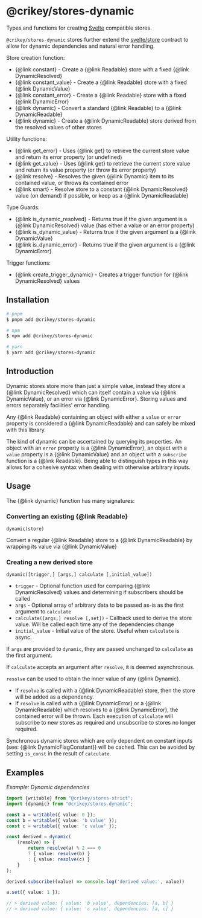 # @crikey/stores-dynamic

Types and functions for creating [Svelte](https://svelte.dev/) compatible stores.

`@crikey/stores-dynamic` stores further extend the [svelte/store](https://svelte.dev/docs#run-time-svelte-store)
contract to allow for dynamic dependencies and natural error handling.

Store creation function:
* {@link constant} - Create a {@link Readable} store with a fixed {@link DynamicResolved}
* {@link constant_value} - Create a {@link Readable} store with a fixed {@link DynamicValue}
* {@link constant_error} - Create a {@link Readable} store with a fixed {@link DynamicError}
* {@link dynamic} - Convert a standard {@link Readable} to a {@link DynamicReadable}
* {@link dynamic} - Create a {@link DynamicReadable} store derived from the resolved values of other stores

Utility functions:
* {@link get_error} - Uses {@link get} to retrieve the current store value and return its error property (or undefined)
* {@link get_value} - Uses {@link get} to retrieve the current store value and return its value property (or throw its error property)
* {@link resolve} - Resolves the given {@link Dynamic} item to its contained value, or throws its contained error
* {@link smart} - Resolve store to a constant {@link DynamicResolved} value (on demand) if possible, or keep as a {@link DynamicReadable}

Type Guards:
* {@link is_dynamic_resolved} - Returns true if the given argument is a {@link DynamicResolved} value (has either a value or an error property)
* {@link is_dynamic_value} - Returns true if the given argument is a {@link DynamicValue}
* {@link is_dynamic_error} - Returns true if the given argument is a {@link DynamicError}

Trigger functions:
* {@link create_trigger_dynamic} - Creates a trigger function for {@link DynamicResolved} values

## Installation

```bash
# pnpm
$ pnpm add @crikey/stores-dynamic

# npm
$ npm add @crikey/stores-dynamic

# yarn
$ yarn add @crikey/stores-dynamic
```

## Introduction

Dynamic stores store more than just a simple value, instead they store a {@link DynamicResolved} which
can itself contain a value via {@link DynamicValue}, or an error via {@link DynamicError}. Storing values
and errors separately facilities' error handling.

Any {@link Readable} containing an object with either a `value` or `error` property is considered a 
{@link DynamicReadable} and can safely be mixed with this library.

The kind of dynamic can be ascertained by querying its properties. An object with an `error` property is a
{@link DynamicError}, an object with a `value` property is a {@link DynamicValue} and an object with a `subscribe` 
function is a {@link Readable}.
Being able to distinguish types in this way allows for a cohesive syntax when dealing with otherwise arbitrary inputs.


## Usage

The {@link dynamic} function has many signatures: 

### Converting an existing {@link Readable}
`dynamic(store)`

Convert a regular {@link Readable} store to a {@link DynamicReadable} by wrapping its value via {@link DynamicValue}

### Creating a new derived store
`dynamic([trigger,] [args,] calculate [,initial_value])`

* `trigger` - Optional function used for comparing {@link DynamicResolved} values and determining if subscribers should be called
* `args` - Optional array of arbitrary data to be passed as-is as the first argument to `calculate`
* `calculate([args,] resolve [,set])` - Callback used to derive the store value. Will be called each time any of the dependencies change
* `initial_value` - Initial value of the store. Useful when `calculate` is async.

If `args` are provided to `dynamic`, they are passed unchanged to `calculate` as the first argument.

If `calculate` accepts an argument after `resolve`, it is deemed asynchronous. 

`resolve` can be used to obtain the inner value of any {@link Dynamic}. 
* If `resolve` is called with a {@link DynamicReadable} store, then the store will be added as a dependency.
* If `resolve` is called with a {@link DynamicError} or a {@link DynamicReadable} which resolves to a {@link DynamicError}, the contained error will be thrown.
Each execution of `calculate` will subscribe to new stores as required and unsubscribe to stores no longer required.

Synchronous dynamic stores which are only dependent on constant inputs (see: {@link DynamicFlagConstant}) will be cached.
This can be avoided by setting `is_const` in the result of `calculate`.

## Examples

_Example: Dynamic dependencies_

```ts
import {writable} from "@crikey/stores-strict";
import {dynamic} from "@crikey/stores-dynamic";

const a = writable({ value: 0 });
const b = writable({ value: 'b value' });
const c = writable({ value: 'c value' });

const derived = dynamic(
    (resolve) => {
        return resolve(a) % 2 === 0
        ? { value: resolve(b) }
        : { value: resolve(c) }
    }
);

derived.subscribe((value) => console.log('derived value:', value))

a.set({ value: 1 });

// > derived value: { value: 'b value', dependencies: [a, b] }
// > derived value: { value: 'c value', dependencies: [a, c] }
```
